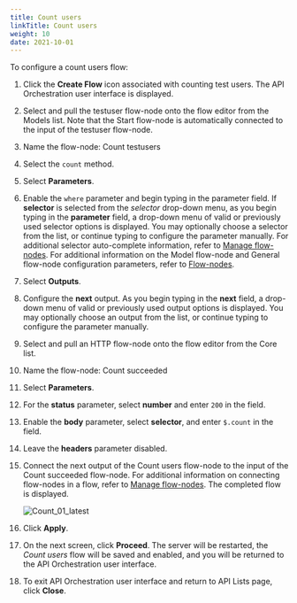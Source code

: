 ```yaml
---
title: Count users
linkTitle: Count users
weight: 10
date: 2021-10-01
---
```


To configure a count users flow:

1. Click the **Create Flow** icon associated with counting test users.
    The API Orchestration user interface is displayed.
1. Select and pull the testuser flow-node onto the flow editor from the Models list. Note that the Start flow-node is automatically connected to the input of the testuser flow-node.
1. Name the flow-node: Count testusers
1. Select the `count` method.
1. Select **Parameters**.
1. Enable the `where` parameter and begin typing in the parameter field. If **selector** is selected from the _selector_ drop-down menu, as you begin typing in the **parameter** field, a drop-down menu of valid or previously used selector options is displayed. You may optionally choose a selector from the list, or continue typing to configure the parameter manually. For additional selector auto-complete information, refer to [Manage flow-nodes](/docs/developer_guide/flows/manage_flow-nodes/). For additional information on the Model flow-node and General flow-node configuration parameters, refer to [Flow-nodes](/docs/developer_guide/flows/flow-nodes/).
1. Select **Outputs**.
1. Configure the **next** output. As you begin typing in the **next** field, a drop-down menu of valid or previously used output options is displayed. You may optionally choose an output from the list, or continue typing to configure the parameter manually.
1. Select and pull an HTTP flow-node onto the flow editor from the Core list.
1. Name the flow-node: Count succeeded
1. Select **Parameters**.
1. For the **status** parameter, select **number** and enter `200` in the field.
1. Enable the **body** parameter, select **selector**, and enter `$.count` in the field.
1. Leave the **headers** parameter disabled.
1. Connect the next output of the Count users flow-node to the input of the Count succeeded flow-node. For additional information on connecting flow-nodes in a flow, refer to [Manage flow-nodes](/docs/developer_guide/flows/manage_flow-nodes/). The completed flow is displayed.

    ![Count_01_latest](/Images/count_01_latest.png)
1. Click **Apply**.
1. On the next screen, click **Proceed**. The server will be restarted, the _Count users_ flow will be saved and enabled, and you will be returned to the API Orchestration user interface.
1. To exit API Orchestration user interface and return to API Lists page, click **Close**.
